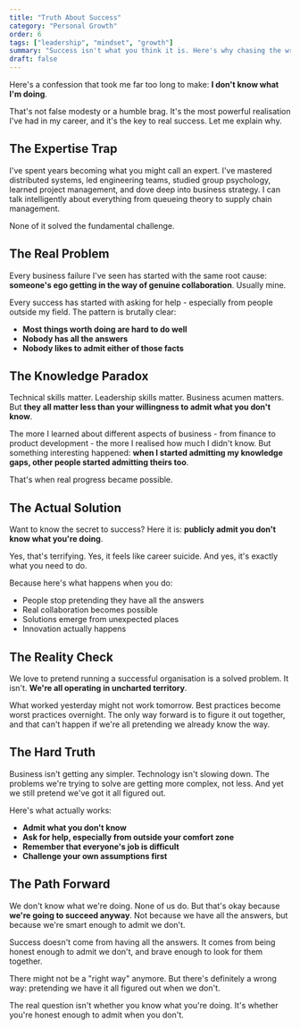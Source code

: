 ```yaml
---
title: "Truth About Success"
category: "Personal Growth"
order: 6
tags: ["leadership", "mindset", "growth"]
summary: "Success isn't what you think it is. Here's why chasing the wrong metrics makes you miserable and what actually matters for long-term achievement."
draft: false
---
```


Here's a confession that took me far too long to make: **I don't know what I'm doing**.

That's not false modesty or a humble brag. It's the most powerful realisation I've had in my career, and it's the key to real success. Let me explain why.

## The Expertise Trap

I've spent years becoming what you might call an expert. I've mastered distributed systems, led engineering teams, studied group psychology, learned project management, and dove deep into business strategy. I can talk intelligently about everything from queueing theory to supply chain management.

None of it solved the fundamental challenge.

## The Real Problem

Every business failure I've seen has started with the same root cause: **someone's ego getting in the way of genuine collaboration**. Usually mine.

Every success has started with asking for help - especially from people outside my field. The pattern is brutally clear:
- **Most things worth doing are hard to do well**
- **Nobody has all the answers**
- **Nobody likes to admit either of those facts**

## The Knowledge Paradox

Technical skills matter. Leadership skills matter. Business acumen matters. But **they all matter less than your willingness to admit what you don't know**.

The more I learned about different aspects of business - from finance to product development - the more I realised how much I didn't know. But something interesting happened: **when I started admitting my knowledge gaps, other people started admitting theirs too**.

That's when real progress became possible.

## The Actual Solution

Want to know the secret to success? Here it is: **publicly admit you don't know what you're doing**.

Yes, that's terrifying. Yes, it feels like career suicide. And yes, it's exactly what you need to do.

Because here's what happens when you do:
- People stop pretending they have all the answers
- Real collaboration becomes possible
- Solutions emerge from unexpected places
- Innovation actually happens

## The Reality Check

We love to pretend running a successful organisation is a solved problem. It isn't. **We're all operating in uncharted territory**.

What worked yesterday might not work tomorrow. Best practices become worst practices overnight. The only way forward is to figure it out together, and that can't happen if we're all pretending we already know the way.

## The Hard Truth

Business isn't getting any simpler. Technology isn't slowing down. The problems we're trying to solve are getting more complex, not less. And yet we still pretend we've got it all figured out.

Here's what actually works:
- **Admit what you don't know**
- **Ask for help, especially from outside your comfort zone**
- **Remember that everyone's job is difficult**
- **Challenge your own assumptions first**

## The Path Forward

We don't know what we're doing. None of us do. But that's okay because **we're going to succeed anyway**. Not because we have all the answers, but because we're smart enough to admit we don't.

Success doesn't come from having all the answers. It comes from being honest enough to admit we don't, and brave enough to look for them together.

There might not be a "right way" anymore. But there's definitely a wrong way: pretending we have it all figured out when we don't.

The real question isn't whether you know what you're doing. It's whether you're honest enough to admit when you don't.